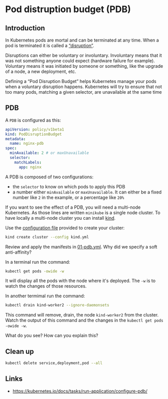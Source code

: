 # Pod distruption budget (PDB)

## Introduction

In Kubernetes pods are mortal and can be terminated at any time. When a pod is terminated it is called a [“disruption”](https://kubernetes.io/docs/concepts/workloads/pods/disruptions/).

Disruptions can either be voluntary or involuntary. Involuntary means that it was not something anyone could expect (hardware failure for example). Voluntary means it was initiated by someone or something, like the upgrade of a node, a new deployment, etc.

Defining a “Pod Disruption Budget” helps Kubernetes manage your pods when a voluntary disruption happens. Kubernetes will try to ensure that not too many pods, matching a given selector, are unavailable at the same time

## PDB

A `PDB` is configured as this:

```yml
apiVersion: policy/v1beta1
kind: PodDisruptionBudget
metadata:
  name: nginx-pdb
spec:
  minAvailable: 2 # or maxUnavailable
  selector:
    matchLabels:
      app: nginx
```

A PDB is composed of two configurations:

* the `selector` to know on which pods to apply this PDB
* a number either `minAvailable` or `maxUnavailable`. It can either be a fixed number like `2` in the example, or a percentage like `20%`

If you want to see the effect of a PDB, you will need a multi-node Kubernetes. As those lines are written `minikube` is a single node cluster. To have locally a multi-node cluster you can install [kind](https://github.com/kubernetes-sigs/kind).

Use the [configuration file](kind.yml) provided to create your cluster:

```sh
kind create cluster --config kind.yml
```

Review and apply the manifests in [01-pdb.yml](01-pdb.yml). Why did we specify a soft anti-affinity?

In a terminal run the command:

```sh
kubectl get pods -owide -w
```

It will display all the pods with the node where it's deployed. The `-w` is to watch the changes of those resources.

In another termimal run the command:

```sh
kubectl drain kind-worker2 --ignore-daemonsets
```

This command will remove, drain, the node `kind-worker2` from the cluster. Watch the output of this command and the changes in the `kubectl get pods -owide -w`.

What do you see? How can you explain this?

## Clean up

```sh
kubectl delete service,deployment,pod --all
```

## Links

* https://kubernetes.io/docs/tasks/run-application/configure-pdb/
